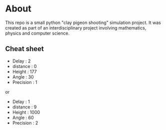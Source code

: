 # About
This repo is a small python "clay pigeon shooting" simulation project. 
It was created as part of an interdisciplinary project involving mathematics, physics and computer science.

## Cheat sheet
* Delay : 2 
* distance : 0 
* Height : 177
* Angle : 30
* Precision : 1

or

* Delay : 1
* distance : 9
* Height : 1000
* Angle : 60
* Precision : 2
